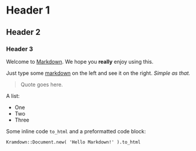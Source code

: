 # Header 1

## Header 2

### Header 3

Welcome to [Markdown](/). We hope you **really** enjoy using this.

Just type some [markdown](http://en.wikipedia.org/wiki/Markdown) on the left and see it on the right. *Simple as that.*

> Quote goes here.

A list:

- One
- Two
- Three

Some inline code `to_html` and a preformatted code block:

```
Kramdown::Document.new( 'Hello Markdown!' ).to_html
```
